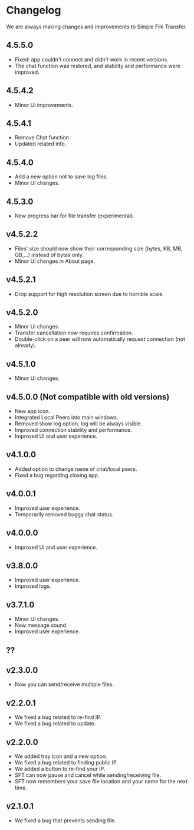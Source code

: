 # Changelog

We are always making changes and improvements to Simple File Transfer.



## 4.5.5.0

* Fixed: app couldn't connect and didn't work in recent versions.
* The chat function was restored, and stability and performance were improved.

## 4.5.4.2

* Minor UI improvements.

## 4.5.4.1

* Remove Chat function.
* Updated related info.

## 4.5.4.0

* Add a new option not to save log files.
* Minor UI changes.

## 4.5.3.0

* New progress bar for file transfer (experimental).

## v4.5.2.2

* Files' size should now show their corresponding size (bytes, KB, MB, GB,...) instead of bytes only.
* Minor UI changes in About page.

## v4.5.2.1

* Drop support for high resolution screen due to horrible scale.

## v4.5.2.0

* Minor UI changes.
* Transfer cancellation now requires confirmation.
* Double-click on a peer will now automatically request connection (not already).

## v4.5.1.0

* Minor UI changes.

## v4.5.0.0 (Not compatible with old versions)

* New app icon.
* Integrated Local Peers into main windows.
* Removed show log option, log will be always visible.
* Improved connection stability and performance.
* Improved UI and user experience.

## v4.1.0.0

* Added option to change name of chat/local peers.
* Fixed a bug regarding closing app.

## v4.0.0.1

* Improved user experience.
* Temporarily removed buggy chat status.

## v4.0.0.0

* Improved UI and user experience.

## v3.8.0.0

* Improved user experience.
* Improved logs.

## v3.7.1.0

* Minor UI changes.
* New message sound.
* Improved user experience.

## ??

## v2.3.0.0

* Now you can send/receive multiple files.

## v2.2.0.1

* We fixed a bug related to re-find IP.
* We fixed a bug related to update.

## v2.2.0.0

* We added tray icon and a new option.
* We fixed a bug related to finding public IP.
* We added a button to re-find your IP.
* SFT can now pause and cancel while sending/receiving file.
* SFT now remembers your save file location and your name for the next time.

## v2.1.0.1

* We fixed a bug that prevents sending file.
